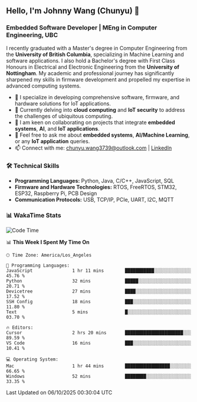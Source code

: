 ## Hello, I'm Johnny Wang (Chunyu) 👋

### Embedded Software Developer | MEng in Computer Engineering, UBC

I recently graduated with a Master's degree in Computer Engineering from the **University of British Columbia**, specializing in Machine Learning and software applications. I also hold a Bachelor's degree with First Class Honours in Electrical and Electronic Engineering from the **University of Nottingham**. My academic and professional journey has significantly sharpened my skills in firmware development and propelled my expertise in advanced computing systems.

- 🔭 I specialize in developing comprehensive software, firmware, and hardware solutions for IoT applications.
- 🌱 Currently delving into **cloud computing** and **IoT security** to address the challenges of ubiquitous computing.
- 🤝 I am keen on collaborating on projects that integrate **embedded systems**, **AI**, and **IoT applications**.
- 💬 Feel free to ask me about **embedded systems**, **AI/Machine Learning**, or any **IoT application** queries.
- 📫 Connect with me: [chunyu.wang3739@outlook.com](mailto:chunyu.wang3739@outlook.com) | [LinkedIn](https://www.linkedin.com/in/shycw1/)


### 🛠️ Technical Skills
- **Programming Languages:** Python, Java, C/C++, JavaScript, SQL
- **Firmware and Hardware Technologies:** RTOS, FreeRTOS, STM32, ESP32, Raspberry Pi, PCB Design
- **Communication Protocols:** USB, TCP/IP, PCIe, UART, I2C, MQTT

### 📊 WakaTime Stats
<!--START_SECTION:waka-->
![Code Time](http://img.shields.io/badge/Code%20Time-152%20hrs%2010%20mins-blue)

📊 **This Week I Spent My Time On** 

```text
🕑︎ Time Zone: America/Los_Angeles

💬 Programming Languages: 
JavaScript               1 hr 11 mins        ███████████░░░░░░░░░░░░░░   45.76 % 
Python                   32 mins             █████░░░░░░░░░░░░░░░░░░░░   20.71 % 
Devicetree               27 mins             ████░░░░░░░░░░░░░░░░░░░░░   17.52 % 
SSH Config               18 mins             ███░░░░░░░░░░░░░░░░░░░░░░   11.80 % 
Text                     5 mins              █░░░░░░░░░░░░░░░░░░░░░░░░   03.70 % 

🔥 Editors: 
Cursor                   2 hrs 20 mins       ██████████████████████░░░   89.59 % 
VS Code                  16 mins             ███░░░░░░░░░░░░░░░░░░░░░░   10.41 % 

💻 Operating System: 
Mac                      1 hr 44 mins        █████████████████░░░░░░░░   66.65 % 
Windows                  52 mins             ████████░░░░░░░░░░░░░░░░░   33.35 % 
```


 Last Updated on 06/10/2025 00:30:04 UTC
<!--END_SECTION:waka-->
